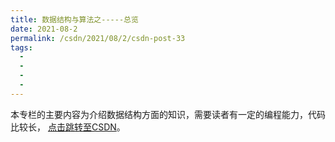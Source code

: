```yaml
---
title: 数据结构与算法之-----总览
date: 2021-08-2
permalink: /csdn/2021/08/2/csdn-post-33
tags:
  - 
  - 
  - 
  - 
---
```


本专栏的主要内容为介绍数据结构方面的知识，需要读者有一定的编程能力，代码比较长， [点击跳转至CSDN](https://blog.csdn.net/sixibiheye/article/details/119798368)。